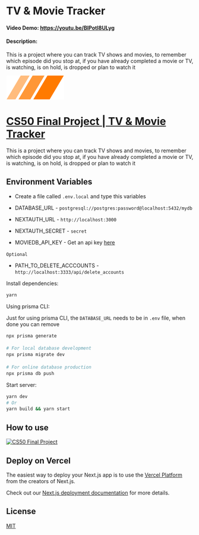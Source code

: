 # TV & Movie Tracker
#### Video Demo:  https://youtu.be/BlPotl8ULyg
#### Description:
This is a project where you can track TV shows and movies, to remember which episode did you stop at, if you have already completed a movie or TV, is watching, is on hold, is dropped or plan to watch it

![Logo of the project](https://raw.githubusercontent.com/rrafaelc/CS50-Final-Project/main/public/logo.svg)

# [CS50 Final Project | TV & Movie Tracker](https://cs50-fp.vercel.app)

This is a project where you can track TV shows and movies, to remember which episode did you stop at, if you have already completed a movie or TV, is watching, is on hold, is dropped or plan to watch it

## Environment Variables

- Create a file called `.env.local` and type this variables

- DATABASE_URL - `postgresql://postgres:password@localhost:5432/mydb`

- NEXTAUTH_URL - `http://localhost:3000`

- NEXTAUTH_SECRET - `secret`

- MOVIEDB_API_KEY - Get an api key [here](https://www.themoviedb.org/documentation/api)

`Optional`

- PATH_TO_DELETE_ACCCOUNTS - `http://localhost:3333/api/delete_accounts`

Install dependencies:

```bash
yarn
```

Using prisma CLI:

Just for using prisma CLI, the `DATABASE_URL` needs to be in `.env` file, when done you can remove

```bash
npx prisma generate

# For local database development
npx prisma migrate dev

# For online database production
npx prisma db push
```

Start server:

```bash
yarn dev
# Or
yarn build && yarn start
```

## How to use

[![CS50 Final Project](https://img.youtube.com/vi/BlPotl8ULyg/0.jpg)](https://www.youtube.com/watch?v=BlPotl8ULyg 'CS50 Final Project - Youtube')

## Deploy on Vercel

The easiest way to deploy your Next.js app is to use the [Vercel Platform](https://vercel.com/new?utm_medium=default-template&filter=next.js&utm_source=create-next-app&utm_campaign=create-next-app-readme) from the creators of Next.js.

Check out our [Next.js deployment documentation](https://nextjs.org/docs/deployment) for more details.

## License

[MIT](https://choosealicense.com/licenses/mit/)
